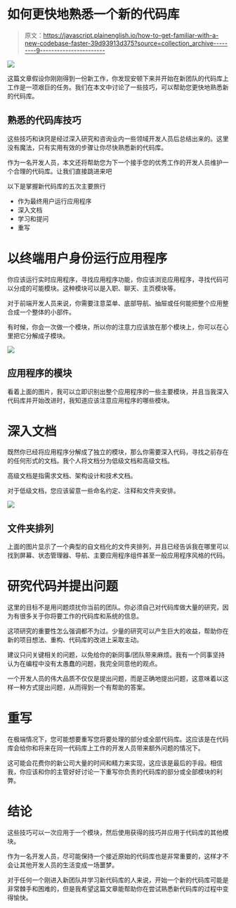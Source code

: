 # 如何更快地熟悉一个新的代码库

> 原文：<https://javascript.plainenglish.io/how-to-get-familiar-with-a-new-codebase-faster-39d93913d375?source=collection_archive---------9----------------------->

![](img/c76aee8cf7a677343678c902a29f5641.png)

这篇文章假设你刚刚得到一份新工作，你发现安顿下来并开始在新团队的代码库上工作是一项艰巨的任务。我们在本文中讨论了一些技巧，可以帮助您更快地熟悉新的代码库。

## 熟悉的代码库技巧

这些技巧和诀窍是经过深入研究和咨询业内一些领域开发人员后总结出来的。这里没有魔法，只有实用有效的步骤让你尽快熟悉新的代码库。

作为一名开发人员，本文还将帮助您为下一个接手您的优秀工作的开发人员维护一个合理的代码库。让我们直接跳进来吧

以下是掌握新代码库的五次主要旅行

*   作为最终用户运行应用程序
*   深入文档
*   学习和提问
*   重写

# 以终端用户身份运行应用程序

你应该运行实时应用程序，寻找应用程序功能，你应该浏览应用程序，寻找代码可以分成的可能模块。这种模块可以是入职、聊天、主页模块等。

对于前端开发人员来说，你需要注意菜单、底部导航、抽屉或任何能把整个应用整合成一个整体的小部件。

有时候，你会一次做一个模块，所以你的注意力应该放在那个模块上，你可以在心里把它分解成子模块。

![](img/7282fc3494c34a27702bda49324f93a7.png)

## 应用程序的模块

看着上面的图片，我可以立即识别出整个应用程序的一些主要模块，并且当我深入代码库并开始改进时，我知道应该注意应用程序的哪些模块。

# 深入文档

既然你已经将应用程序分解成了独立的模块，那么你需要深入代码，寻找之前存在的任何形式的文档。我个人将文档分为低级文档和高级文档。

高级文档是指需求文档、架构设计和技术文档。

对于低级文档，您应该留意一些命名约定、注释和文件夹安排。

![](img/06db623c461904716bb56c488f3a14bc.png)

## 文件夹排列

上面的图片显示了一个典型的自文档化的文件夹排列，并且已经告诉我在哪里可以找到屏幕、状态管理器、导航、主要应用程序组件甚至一般应用程序风格的代码。

# 研究代码并提出问题

这里的目标不是用问题烦扰你当前的团队。你必须自己对代码库做大量的研究，因为有很多关于你将要工作的代码库和系统的信息。

这项研究的重要性怎么强调都不为过。少量的研究可以产生巨大的收益，帮助你在新的项目想法、重构、代码库的改进上采取主动。

建议只问关键相关的问题，以免给你的新同事/团队带来麻烦。我有一个同事坚持认为在编程中没有太愚蠢的问题，我完全同意他的观点。

一个开发人员的伟大品质不仅仅是提出问题，而是正确地提出问题，这意味着以这样一种方式提出问题，从而得到一个有帮助的答案。

# 重写

在极端情况下，您可能想要重写您将要处理的部分或全部代码库。这应该是在代码库会给你和将来在同一代码库上工作的开发人员带来额外问题的情况下。

这可能会花费你的新公司大量的时间和精力来实现，这应该是最后的手段。相信我，你应该和你的主管好好讨论一下重写你负责的代码库的部分或全部模块的利弊。

# 结论

这些技巧可以一次应用于一个模块，然后使用获得的技巧并应用于代码库的其他模块。

作为一名开发人员，尽可能保持一个接近原始的代码库也是非常重要的，这样才不会让其他开发人员的生活变成一场噩梦。

对于任何一个刚进入新团队并学习新代码库的人来说，开始一个新的代码库可能是非常棘手和困难的，但是我希望这篇文章能帮助你在尝试熟悉新代码库的过程中变得愉快。